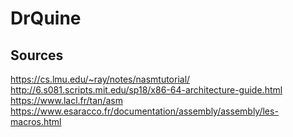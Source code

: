 # DrQuine

## Sources
https://cs.lmu.edu/~ray/notes/nasmtutorial/
http://6.s081.scripts.mit.edu/sp18/x86-64-architecture-guide.html
https://www.lacl.fr/tan/asm
https://www.esaracco.fr/documentation/assembly/assembly/les-macros.html